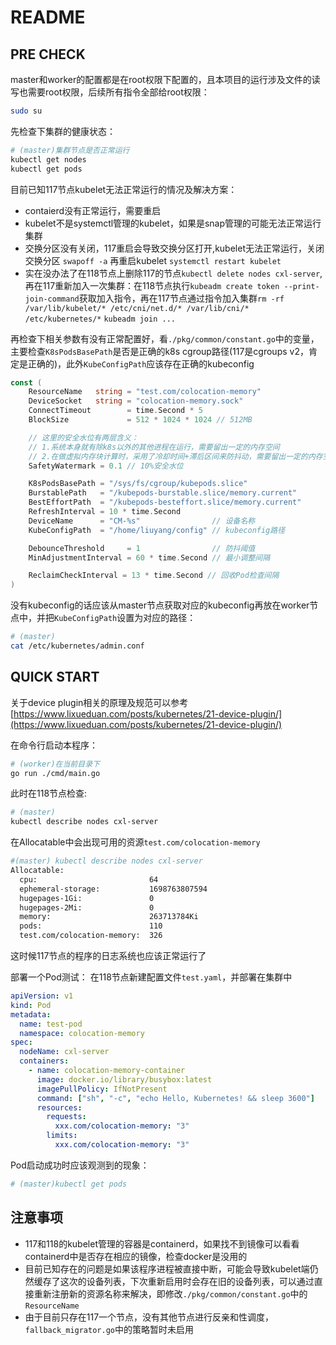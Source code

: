 # README

## PRE CHECK

master和worker的配置都是在root权限下配置的，且本项目的运行涉及文件的读写也需要root权限，后续所有指令全部给root权限：

```bash
sudo su
```

先检查下集群的健康状态：

```bash
# (master)集群节点是否正常运行
kubectl get nodes 
kubectl get pods
```

目前已知117节点kubelet无法正常运行的情况及解决方案：

- contaierd没有正常运行，需要重启
- kubelet不是systemctl管理的kubelet，如果是snap管理的可能无法正常运行集群
- 交换分区没有关闭，117重启会导致交换分区打开,kubelet无法正常运行，关闭交换分区 `swapoff -a` 再重启kubelet `systemctl restart kubelet`
- 实在没办法了在118节点上删除117的节点`kubectl delete nodes cxl-server`,再在117重新加入一次集群：在118节点执行`kubeadm create token --print-join-command`获取加入指令，再在117节点通过指令加入集群`rm -rf /var/lib/kubelet/* /etc/cni/net.d/* /var/lib/cni/* /etc/kubernetes/*` `kubeadm join ...`

再检查下相关参数有没有正常配置好，看`./pkg/common/constant.go`中的变量，主要检查`K8sPodsBasePath`是否是正确的k8s cgroup路径(117是cgroups v2，肯定是正确的)，此外`KubeConfigPath`应该存在正确的kubeconfig

```go
const (
    ResourceName   string = "test.com/colocation-memory"
    DeviceSocket   string = "colocation-memory.sock"
    ConnectTimeout        = time.Second * 5
    BlockSize             = 512 * 1024 * 1024 // 512MB

    // 这里的安全水位有两层含义：
    // 1.系统本身就有除k8s以外的其他进程在运行，需要留出一定的内存空间
    // 2.在做虚拟内存块计算时，采用了冷却时间+滞后区间来防抖动，需要留出一定的内存空间来防止实际内存溢出
    SafetyWatermark = 0.1 // 10%安全水位

    K8sPodsBasePath = "/sys/fs/cgroup/kubepods.slice"
    BurstablePath   = "/kubepods-burstable.slice/memory.current"
    BestEffortPath  = "/kubepods-besteffort.slice/memory.current"
    RefreshInterval = 10 * time.Second
    DeviceName      = "CM-%s"                // 设备名称
    KubeConfigPath  = "/home/liuyang/config" // kubeconfig路径

    DebounceThreshold     = 1                // 防抖阈值
    MinAdjustmentInterval = 60 * time.Second // 最小调整间隔

    ReclaimCheckInterval = 13 * time.Second // 回收Pod检查间隔
)
```

没有kubeconfig的话应该从master节点获取对应的kubeconfig再放在worker节点中，并把`KubeConfigPath`设置为对应的路径：

```bash
# (master)
cat /etc/kubernetes/admin.conf
```

## QUICK START

关于device plugin相关的原理及规范可以参考 [https://www.lixueduan.com/posts/kubernetes/21-device-plugin/](https://www.lixueduan.com/posts/kubernetes/21-device-plugin/)

在命令行启动本程序：

```bash
# (worker)在当前目录下
go run ./cmd/main.go
```

此时在118节点检查:

```bash
# (master)
kubectl describe nodes cxl-server
```

在Allocatable中会出现可用的资源`test.com/colocation-memory`

```bash
#(master) kubectl describe nodes cxl-server
Allocatable:
  cpu:                         64
  ephemeral-storage:           1698763807594
  hugepages-1Gi:               0
  hugepages-2Mi:               0
  memory:                      263713784Ki
  pods:                        110
  test.com/colocation-memory:  326
```

这时候117节点的程序的日志系统也应该正常运行了

部署一个Pod测试：
在118节点新建配置文件`test.yaml`，并部署在集群中

```yaml
apiVersion: v1
kind: Pod
metadata:
  name: test-pod
  namespace: colocation-memory
spec:
  nodeName: cxl-server
  containers:
    - name: colocation-memory-container
      image: docker.io/library/busybox:latest
      imagePullPolicy: IfNotPresent
      command: ["sh", "-c", "echo Hello, Kubernetes! && sleep 3600"]
      resources:
        requests:
          xxx.com/colocation-memory: "3"
        limits:
          xxx.com/colocation-memory: "3"
```

Pod启动成功时应该观测到的现象：

```bash
# (master)kubectl get pods 
```

## 注意事项

- 117和118的kubelet管理的容器是containerd，如果找不到镜像可以看看containerd中是否存在相应的镜像，检查docker是没用的
- 目前已知存在的问题是如果该程序进程被直接中断，可能会导致kubelet端仍然缓存了这次的设备列表，下次重新启用时会存在旧的设备列表，可以通过直接重新注册新的资源名称来解决，即修改`./pkg/common/constant.go`中的`ResourceName`
- 由于目前只存在117一个节点，没有其他节点进行反亲和性调度，`fallback_migrator.go`中的策略暂时未启用
